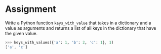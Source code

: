 # Assignment

Write a Python function `keys_with_value` that takes in a dictionary and a value as arguments and returns a list of all keys in the dictionary that have the given value.

```python
>>> keys_with_values({'a': 1, 'b': 2, 'c': 1}, 1)
['a', 'c']
```
